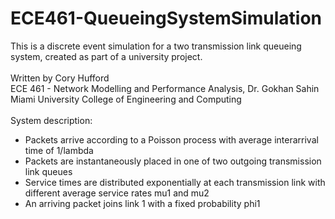 # ECE461-QueueingSystemSimulation
This is a discrete event simulation for a two transmission link queueing system, created as part of a university project.
<br />
<br />
Written by Cory Hufford  
ECE 461 - Network Modelling and Performance Analysis, Dr. Gokhan Sahin  
Miami University College of Engineering and Computing
<br />
<br />
System description:
 * Packets arrive according to a Poisson process with average interarrival time of 1/lambda
 * Packets are instantaneously placed in one of two outgoing transmission link queues
 * Service times are distributed exponentially at each transmission link with different average service rates mu1 and mu2
 * An arriving packet joins link 1 with a fixed probability phi1
